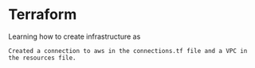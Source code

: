 # Terraform
Learning how to create infrastructure as 
```
Created a connection to aws in the connections.tf file and a VPC in the resources file.
```
